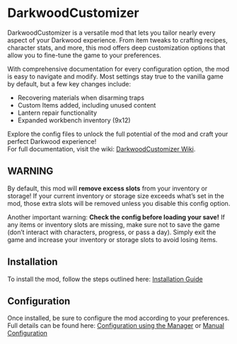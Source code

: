 # DarkwoodCustomizer

DarkwoodCustomizer is a versatile mod that lets you tailor nearly every aspect of your Darkwood experience. From item tweaks to crafting recipes, character stats, and more, this mod offers deep customization options that allow you to fine-tune the game to your preferences.

With comprehensive documentation for every configuration option, the mod is easy to navigate and modify. Most settings stay true to the vanilla game by default, but a few key changes include:

- Recovering materials when disarming traps
- Custom Items added, including unused content
- Lantern repair functionality
- Expanded workbench inventory (9x12)

Explore the config files to unlock the full potential of the mod and craft your perfect Darkwood experience!\
For full documentation, visit the wiki: [DarkwoodCustomizer Wiki](https://github.com/xamionex/DarkwoodCustomizer/wiki).

## WARNING

By default, this mod will **remove excess slots** from your inventory or storage! If your current inventory or storage size exceeds what’s set in the mod, those extra slots will be removed unless you disable this config option.

Another important warning: **Check the config before loading your save!** If any items or inventory slots are missing, make sure not to save the game (don’t interact with characters, progress, or pass a day). Simply exit the game and increase your inventory or storage slots to avoid losing items.

## Installation

To install the mod, follow the steps outlined here: [Installation Guide](https://github.com/xamionex/DarkwoodCustomizer/wiki/Installation)

## Configuration

Once installed, be sure to configure the mod according to your preferences.\
Full details can be found here: [Configuration using the Manager](https://github.com/xamionex/DarkwoodCustomizer/wiki/Configuration-using-ConfigurationManager) or [Manual Configuration](https://github.com/xamionex/DarkwoodCustomizer/wiki/Configuration)
